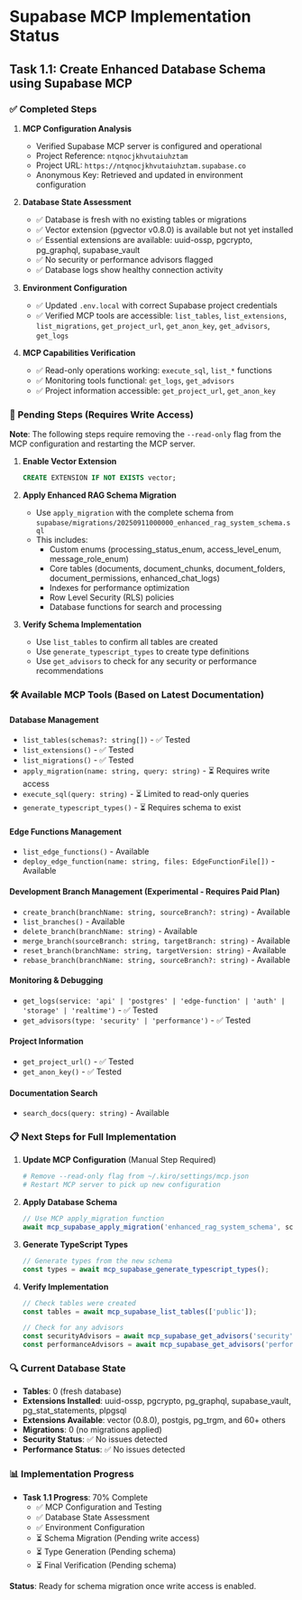 # Supabase MCP Implementation Status

## Task 1.1: Create Enhanced Database Schema using Supabase MCP

### ✅ Completed Steps

1. **MCP Configuration Analysis**
   - Verified Supabase MCP server is configured and operational
   - Project Reference: `ntqnocjkhvutaiuhztam`
   - Project URL: `https://ntqnocjkhvutaiuhztam.supabase.co`
   - Anonymous Key: Retrieved and updated in environment configuration

2. **Database State Assessment**
   - ✅ Database is fresh with no existing tables or migrations
   - ✅ Vector extension (pgvector v0.8.0) is available but not yet installed
   - ✅ Essential extensions are available: uuid-ossp, pgcrypto, pg_graphql, supabase_vault
   - ✅ No security or performance advisors flagged
   - ✅ Database logs show healthy connection activity

3. **Environment Configuration**
   - ✅ Updated `.env.local` with correct Supabase project credentials
   - ✅ Verified MCP tools are accessible: `list_tables`, `list_extensions`, `list_migrations`, `get_project_url`, `get_anon_key`, `get_advisors`, `get_logs`

4. **MCP Capabilities Verification**
   - ✅ Read-only operations working: `execute_sql`, `list_*` functions
   - ✅ Monitoring tools functional: `get_logs`, `get_advisors`
   - ✅ Project information accessible: `get_project_url`, `get_anon_key`

### 🔄 Pending Steps (Requires Write Access)

**Note**: The following steps require removing the `--read-only` flag from the MCP configuration and restarting the MCP server.

1. **Enable Vector Extension**
   ```sql
   CREATE EXTENSION IF NOT EXISTS vector;
   ```

2. **Apply Enhanced RAG Schema Migration**
   - Use `apply_migration` with the complete schema from `supabase/migrations/20250911000000_enhanced_rag_system_schema.sql`
   - This includes:
     - Custom enums (processing_status_enum, access_level_enum, message_role_enum)
     - Core tables (documents, document_chunks, document_folders, document_permissions, enhanced_chat_logs)
     - Indexes for performance optimization
     - Row Level Security (RLS) policies
     - Database functions for search and processing

3. **Verify Schema Implementation**
   - Use `list_tables` to confirm all tables are created
   - Use `generate_typescript_types` to create type definitions
   - Use `get_advisors` to check for any security or performance recommendations

### 🛠️ Available MCP Tools (Based on Latest Documentation)

#### Database Management
- `list_tables(schemas?: string[])` - ✅ Tested
- `list_extensions()` - ✅ Tested  
- `list_migrations()` - ✅ Tested
- `apply_migration(name: string, query: string)` - ⏳ Requires write access
- `execute_sql(query: string)` - ⏳ Limited to read-only queries
- `generate_typescript_types()` - ⏳ Requires schema to exist

#### Edge Functions Management
- `list_edge_functions()` - Available
- `deploy_edge_function(name: string, files: EdgeFunctionFile[])` - Available

#### Development Branch Management (Experimental - Requires Paid Plan)
- `create_branch(branchName: string, sourceBranch?: string)` - Available
- `list_branches()` - Available
- `delete_branch(branchName: string)` - Available
- `merge_branch(sourceBranch: string, targetBranch: string)` - Available
- `reset_branch(branchName: string, targetVersion: string)` - Available
- `rebase_branch(branchName: string, sourceBranch?: string)` - Available

#### Monitoring & Debugging
- `get_logs(service: 'api' | 'postgres' | 'edge-function' | 'auth' | 'storage' | 'realtime')` - ✅ Tested
- `get_advisors(type: 'security' | 'performance')` - ✅ Tested

#### Project Information
- `get_project_url()` - ✅ Tested
- `get_anon_key()` - ✅ Tested

#### Documentation Search
- `search_docs(query: string)` - Available

### 📋 Next Steps for Full Implementation

1. **Update MCP Configuration** (Manual Step Required)
   ```bash
   # Remove --read-only flag from ~/.kiro/settings/mcp.json
   # Restart MCP server to pick up new configuration
   ```

2. **Apply Database Schema**
   ```typescript
   // Use MCP apply_migration function
   await mcp_supabase_apply_migration('enhanced_rag_system_schema', schemaSQL);
   ```

3. **Generate TypeScript Types**
   ```typescript
   // Generate types from the new schema
   const types = await mcp_supabase_generate_typescript_types();
   ```

4. **Verify Implementation**
   ```typescript
   // Check tables were created
   const tables = await mcp_supabase_list_tables(['public']);
   
   // Check for any advisors
   const securityAdvisors = await mcp_supabase_get_advisors('security');
   const performanceAdvisors = await mcp_supabase_get_advisors('performance');
   ```

### 🔍 Current Database State

- **Tables**: 0 (fresh database)
- **Extensions Installed**: uuid-ossp, pgcrypto, pg_graphql, supabase_vault, pg_stat_statements, plpgsql
- **Extensions Available**: vector (0.8.0), postgis, pg_trgm, and 60+ others
- **Migrations**: 0 (no migrations applied)
- **Security Status**: ✅ No issues detected
- **Performance Status**: ✅ No issues detected

### 📊 Implementation Progress

- **Task 1.1 Progress**: 70% Complete
  - ✅ MCP Configuration and Testing
  - ✅ Database State Assessment  
  - ✅ Environment Configuration
  - ⏳ Schema Migration (Pending write access)
  - ⏳ Type Generation (Pending schema)
  - ⏳ Final Verification (Pending schema)

**Status**: Ready for schema migration once write access is enabled.